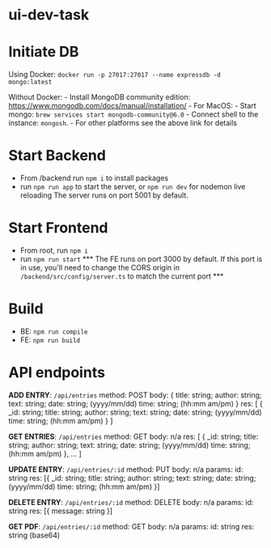 # ui-dev-task

# Initiate DB
Using Docker:
    `docker run -p 27017:27017 --name expressdb -d mongo:latest`

Without Docker:
    - Install MongoDB community edition: https://www.mongodb.com/docs/manual/installation/
    - For MacOS:
        - Start mongo: `brew services start mongodb-community@6.0`
        - Connect shell to the instance: `mongosh`.
    - For other platforms see the above link for details

# Start Backend
- From /backend run `npm i` to install packages
- run `npm run app` to start the server, or `npm run dev` for nodemon live reloading
The server runs on port 5001 by default.

# Start Frontend
- From root, run `npm i` 
- run `npm run start`
*** The FE runs on port 3000 by default.  If this port is in use, you'll need to change the CORS origin in `/backend/src/config/server.ts` to match the current port ***

# Build
- BE: `npm run compile`
- FE: `npm run build`

# API endpoints

__ADD ENTRY__:
    `/api/entries`
    method: POST
    body: {
        title: string;
        author: string;
        text: string;
        date: string; (yyyy/mm/dd)
        time: string; (hh:mm am/pm)
    }
    res: [
        {
            _id: string;
            title: string;
            author: string;
            text: string;
            date: string; (yyyy/mm/dd)
            time: string; (hh:mm am/pm) 
        }
    ]

__GET ENTRIES__:
    `/api/entries`
    method: GET
    body: n/a
    res: [
            {
                _id: string;
                title: string;
                author: string;
                text: string;
                date: string; (yyyy/mm/dd)
                time: string; (hh:mm am/pm) 
            }, 
            ...
        ]

__UPDATE ENTRY__:
    `/api/entries/:id`
    method: PUT
    body: n/a
    params: id: string
    res: [{
            _id: string;
            title: string;
            author: string;
            text: string;
            date: string; (yyyy/mm/dd)
            time: string; (hh:mm am/pm) 
        }]

__DELETE ENTRY__:
    `/api/entries/:id`
    method: DELETE
    body: n/a
    params: id: string
    res: [{
            message: string
        }]

__GET PDF__:
    `/api/entries/:id`
    method: GET
    body: n/a
    params: id: string
    res: string (base64)

